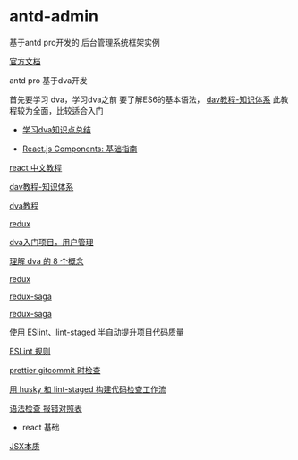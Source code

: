 # antd-admin
基于antd pro开发的 后台管理系统框架实例

[官方文档](https://pro.ant.design/index-cn)


antd pro 基于dva开发 

首先要学习 dva，学习dva之前 要了解ES6的基本语法，
[dav教程-知识体系](https://github.com/dvajs/dva-knowledgemap)
此教程较为全面，比较适合入门


* [学习dva知识点总结](https://github.com/xuess/dva-knowledgemap)

* [React.js Components: 基础指南](https://mp.weixin.qq.com/s?__biz=MzAxODE2MjM1MA==&mid=2651554348&idx=2&sn=74bf61e6d45fb29a221dc8b8b6031e49&chksm=802555edb752dcfb2d23f8b944964966680fe356ec7f4b0608226fe9981c9df020450a209a6c&scene=0#rd)

[react 中文教程](https://doc.react-china.org/)

[dav教程-知识体系](https://github.com/dvajs/dva-knowledgemap)

[dva教程](https://github.com/dvajs/dva-docs/tree/master/v1/zh-cn/tutorial)

[redux](https://cn.redux.js.org/)

[dva入门项目，用户管理](https://github.com/sorrycc/blog/issues/62)

[理解 dva 的 8 个概念 ](https://github.com/dvajs/dva/blob/master/docs/Concepts_zh-CN.md)

[redux](https://cn.redux.js.org/)

[redux-saga ](https://github.com/redux-saga/redux-saga)

[redux-saga](https://redux-saga-in-chinese.js.org/)

[使用 ESlint、lint-staged 半自动提升项目代码质量](https://www.jianshu.com/p/cdd749c624d9)

[ESLint 规则](http://eslint.cn/docs/rules/)

[prettier gitcommit 时检查](https://prettier.io/)


[用 husky 和 lint-staged 构建代码检查工作流](https://segmentfault.com/a/1190000009546913)

[语法检查 报错对照表](http://eslint.cn/docs/rules/)


* react 基础

[JSX本质](https://mp.weixin.qq.com/s/sag3eIXtczIqzikmA_dwcg)


